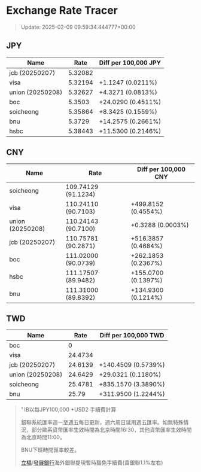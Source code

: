 # Exchange Rate Tracer

> Update: 2025-02-09 09:59:34.444777+00:00

## JPY

| Name             |    Rate | Diff per 100,000 JPY   |
|------------------|---------|------------------------|
| jcb (20250207)   | 5.32082 |                        |
| visa             | 5.32194 | +1.1247 (0.0211%)      |
| union (20250208) | 5.32627 | +4.3271 (0.0813%)      |
| boc              | 5.3503  | +24.0290 (0.4511%)     |
| soicheong        | 5.35864 | +8.3425 (0.1559%)      |
| bnu              | 5.3729  | +14.2575 (0.2661%)     |
| hsbc             | 5.38443 | +11.5300 (0.2146%)     |

## CNY

| Name             | Rate                | Diff per 100,000 CNY   |
|------------------|---------------------|------------------------|
| soicheong        | 109.74129	(91.1234) |                        |
| visa             | 110.24110	(90.7103) | +499.8152 (0.4554%)    |
| union (20250208) | 110.24143	(90.7100) | +0.3288 (0.0003%)      |
| jcb (20250207)   | 110.75781	(90.2871) | +516.3857 (0.4684%)    |
| boc              | 111.02000	(90.0739) | +262.1853 (0.2367%)    |
| hsbc             | 111.17507	(89.9482) | +155.0700 (0.1397%)    |
| bnu              | 111.31000	(89.8392) | +134.9300 (0.1214%)    |

## TWD

| Name             |    Rate | Diff per 100,000 TWD   |
|------------------|---------|------------------------|
| boc              |  0      |                        |
| visa             | 24.4734 |                        |
| jcb (20250207)   | 24.6139 | +140.4509 (0.5739%)    |
| union (20250208) | 24.6429 | +29.0321 (0.1180%)     |
| soicheong        | 25.4781 | +835.1570 (3.3890%)    |
| bnu              | 25.79   | +311.9500 (1.2244%)    |


> ¹ IB以每JPY100,000 +USD2 手續費計算
>
> 銀聯系統匯率週一至週五每日更新，週六周日延用週五匯率。如無特殊情況，部分歐系貨幣匯率生效時間為北京時間16:30，其他貨幣匯率生效時間為北京時間11:00。
>
> BNU下班時間匯率較差。
>
> [立橋](https://www.wlbank.com.mo/uploads/ueditor/file/20181211/1544536513900230.pdf)/[發展銀行](https://www.mdb.com.mo/Service_Charges_20230728.pdf)海外銀聯提現暫時豁免手續費(貴銀聯1.1%左右)


